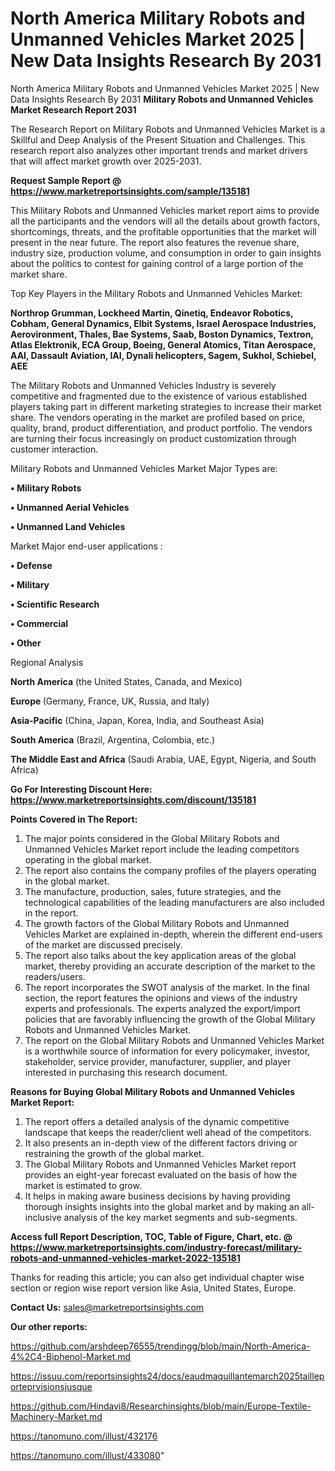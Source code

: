 # North America Military Robots and Unmanned Vehicles Market 2025 | New Data Insights Research By 2031
 North America Military Robots and Unmanned Vehicles Market 2025 | New Data Insights Research By 2031
<strong>Military Robots and Unmanned Vehicles Market Research Report 2031</strong>

The Research Report on Military Robots and Unmanned Vehicles Market is a Skillful and Deep Analysis of the Present Situation and Challenges. This research report also analyzes other important trends and market drivers that will affect market growth over 2025-2031.

<strong>Request Sample Report @ <a href=https://www.marketreportsinsights.com/sample/135181>https://www.marketreportsinsights.com/sample/135181</a></strong>

This Military Robots and Unmanned Vehicles market report aims to provide all the participants and the vendors will all the details about growth factors, shortcomings, threats, and the profitable opportunities that the market will present in the near future. The report also features the revenue share, industry size, production volume, and consumption in order to gain insights about the politics to contest for gaining control of a large portion of the market share.

Top Key Players in the Military Robots and Unmanned Vehicles Market:

<strong>Northrop Grumman, Lockheed Martin, Qinetiq, Endeavor Robotics, Cobham, General Dynamics, Elbit Systems, Israel Aerospace Industries, Aerovironment, Thales, Bae Systems, Saab, Boston Dynamics, Textron, Atlas Elektronik, ECA Group, Boeing, General Atomics, Titan Aerospace, AAI, Dassault Aviation, IAI, Dynali helicopters, Sagem, Sukhol, Schiebel, AEE</strong>

The Military Robots and Unmanned Vehicles Industry is severely competitive and fragmented due to the existence of various established players taking part in different marketing strategies to increase their market share. The vendors operating in the market are profiled based on price, quality, brand, product differentiation, and product portfolio. The vendors are turning their focus increasingly on product customization through customer interaction.

Military Robots and Unmanned Vehicles Market Major Types are:

<strong>• Military Robots

• Unmanned Aerial Vehicles

• Unmanned Land Vehicles</strong>

Market Major end-user applications :

<strong>• Defense

• Military

• Scientific Research

• Commercial

• Other</strong>

Regional Analysis

</u><strong><b>North America</b></strong> (the United States, Canada, and Mexico)

<strong><b>Europe </b></strong>(Germany, France, UK, Russia, and Italy)

<strong><b>Asia-Pacific</b></strong> (China, Japan, Korea, India, and Southeast Asia)

<strong><b>South America</b></strong> (Brazil, Argentina, Colombia, etc.)

<strong><b>The Middle East and Africa</b></strong> (Saudi Arabia, UAE, Egypt, Nigeria, and South Africa)

<strong>Go For Interesting Discount Here: <a href=https://www.marketreportsinsights.com/discount/135181>https://www.marketreportsinsights.com/discount/135181</a></strong>

<strong>Points Covered in The Report:</strong>
<ol>
  <li>The major points considered in the Global Military Robots and Unmanned Vehicles Market report include the leading competitors operating in the global market.</li>
  <li>The report also contains the company profiles of the players operating in the global market.</li>
  <li>The manufacture, production, sales, future strategies, and the technological capabilities of the leading manufacturers are also included in the report.</li>
  <li>The growth factors of the Global Military Robots and Unmanned Vehicles Market are explained in-depth, wherein the different end-users of the market are discussed precisely.</li>
  <li>The report also talks about the key application areas of the global market, thereby providing an accurate description of the market to the readers/users.</li>
  <li>The report incorporates the SWOT analysis of the market. In the final section, the report features the opinions and views of the industry experts and professionals. The experts analyzed the export/import policies that are favorably influencing the growth of the Global Military Robots and Unmanned Vehicles Market.</li>
  <li>The report on the Global Military Robots and Unmanned Vehicles Market is a worthwhile source of information for every policymaker, investor, stakeholder, service provider, manufacturer, supplier, and player interested in purchasing this research document.</li>
</ol>
<strong>Reasons for Buying Global Military Robots and Unmanned Vehicles Market Report:</strong>

<ol>
  <li>The report offers a detailed analysis of the dynamic competitive landscape that keeps the reader/client well ahead of the competitors.</li>
  <li>It also presents an in-depth view of the different factors driving or restraining the growth of the global market.</li>
  <li>The Global Military Robots and Unmanned Vehicles Market report provides an eight-year forecast evaluated on the basis of how the market is estimated to grow.</li>
  <li>It helps in making aware business decisions by having providing thorough insights insights into the global market and by making an all-inclusive analysis of the key market segments and sub-segments.</li>
</ol>
<strong>Access full Report Description, TOC, Table of Figure, Chart, etc. @ <a href=https://www.marketreportsinsights.com/industry-forecast/military-robots-and-unmanned-vehicles-market-2022-135181>https://www.marketreportsinsights.com/industry-forecast/military-robots-and-unmanned-vehicles-market-2022-135181</a></strong>


Thanks for reading this article; you can also get individual chapter wise section or region wise report version like Asia, United States, Europe.

<strong>Contact Us:</strong>
sales@marketreportsinsights.com

<strong>Our other reports:</strong>

<a href=https://github.com/arshdeep76555/trendingg/blob/main/North-America-4%2C4-Biphenol-Market.md>https://github.com/arshdeep76555/trendingg/blob/main/North-America-4%2C4-Biphenol-Market.md</a>

<a href=https://issuu.com/reportsinsights24/docs/eaudmaquillantemarch2025tailleporteprvisionsjusque>https://issuu.com/reportsinsights24/docs/eaudmaquillantemarch2025tailleporteprvisionsjusque</a>

<a href=https://github.com/Hindavi8/Researchinsights/blob/main/Europe-Textile-Machinery-Market.md>https://github.com/Hindavi8/Researchinsights/blob/main/Europe-Textile-Machinery-Market.md</a>

<a href=https://tanomuno.com/illust/432176>https://tanomuno.com/illust/432176</a>

<a href=https://tanomuno.com/illust/433080>https://tanomuno.com/illust/433080</a>"
